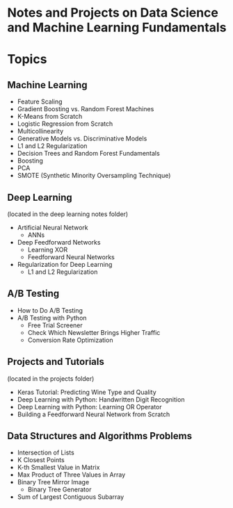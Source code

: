 # Notes and Projects on Data Science and Machine Learning Fundamentals

# Topics
## Machine Learning
- Feature Scaling
- Gradient Boosting vs. Random Forest Machines
- K-Means from Scratch
- Logistic Regression from Scratch
- Multicollinearity
- Generative Models vs. Discriminative Models
- L1 and L2 Regularization
- Decision Trees and Random Forest Fundamentals
- Boosting
- PCA
- SMOTE (Synthetic Minority Oversampling Technique)

## Deep Learning 
(located in the deep learning notes folder)
- Artificial Neural Network
    - ANNs 
- Deep Feedforward Networks
    - Learning XOR
    - Feedforward Neural Networks
- Regularization for Deep Learning
    - L1 and L2 Regularization

## A/B Testing
- How to Do A/B Testing
- A/B Testing with Python
    - Free Trial Screener
    - Check Which Newsletter Brings Higher Traffic
    - Conversion Rate Optimization

## Projects and Tutorials 
(located in the projects folder)
- Keras Tutorial: Predicting Wine Type and Quality
- Deep Learning with Python: Handwritten Digit Recognition
- Deep Learning with Python: Learning OR Operator
- Building a Feedforward Neural Network from Scratch

## Data Structures and Algorithms Problems
- Intersection of Lists
- K Closest Points
- K-th Smallest Value in Matrix
- Max Product of Three Values in Array
- Binary Tree Mirror Image
    - Binary Tree Generator
- Sum of Largest Contiguous Subarray
